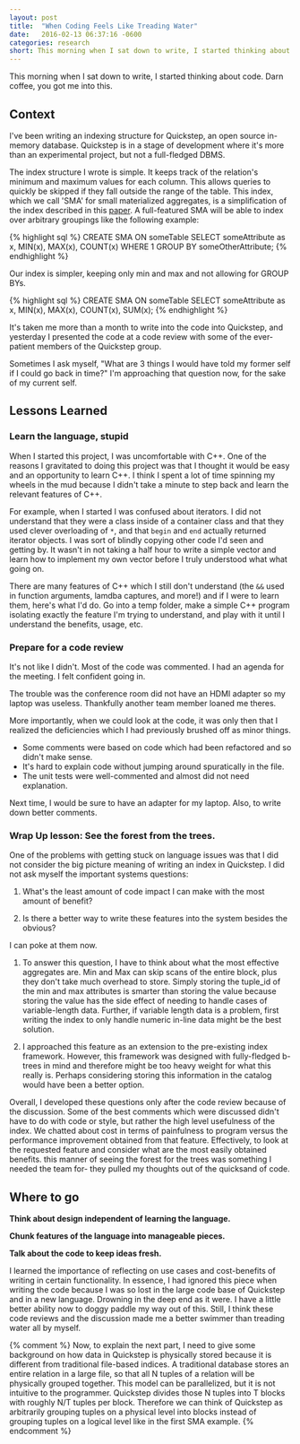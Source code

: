 ```yaml
---
layout: post
title:  "When Coding Feels Like Treading Water"
date:   2016-02-13 06:37:16 -0600
categories: research
short: This morning when I sat down to write, I started thinking about code. Darn coffee, you got me into this.
---
```


This morning when I sat down to write, I started thinking about code. Darn coffee, you got me into this.

## Context
I've been writing an indexing structure for Quickstep, an open source in-memory database. Quickstep is in a stage of development where it's more than an experimental project, but not a full-fledged DBMS. 

The index structure I wrote is simple. It keeps track of the relation's minimum and maximum values for each column. This allows queries to quickly be skipped if they fall outside the range of the table. This index, which we call 'SMA' for small materialized aggregates, is a simplification of the index described in this [paper](http://www.vldb.org/conf/1998/p476.pdf). A full-featured SMA will be able to index over arbitrary groupings like the following example:

{% highlight sql %}
CREATE SMA ON someTable
SELECT someAttribute as x, MIN(x), MAX(x), COUNT(x)
WHERE 1 
GROUP BY someOtherAttribute;
{% endhighlight %}

Our index is simpler, keeping only min and max and not allowing for GROUP BYs.

{% highlight sql %}
CREATE SMA ON someTable
SELECT someAttribute as x, MIN(x), MAX(x), COUNT(x), SUM(x);
{% endhighlight %}

It's taken me more than a month to write into the code into Quickstep, and yesterday I presented the code at a code review with some of the ever-patient members of the Quickstep group.

Sometimes I ask myself, "What are 3 things I would have told my former self if I could go back in time?" I'm approaching that question now, for the sake of my current self.

## Lessons Learned

### Learn the language, stupid

When I started this project, I was uncomfortable with C++. One of the reasons I gravitated to doing this project was that I thought it would be easy and an opportunity to learn C++. I think I spent a lot of time spinning my wheels in the mud because I didn't take a minute to step back and learn the relevant features of C++. 

For example, when I started I was confused about iterators. I did not understand that they were a class inside of a container class and that they used clever overloading of `*`, and that `begin` and `end` actually returned iterator objects. I was sort of blindly copying other code I'd seen and getting by. It wasn't in not taking a half hour to write a simple vector and learn how to implement my own vector before I truly understood what what going on.

There are many features of C++ which I still don't understand (the `&&` used in function arguments, lamdba captures, and more!) and if I were to learn them, here's what I'd do. Go into a temp folder, make a simple C++ program isolating exactly the feature I'm trying to understand, and play with it until I understand the benefits, usage, etc.

### Prepare for a code review

It's not like I didn't. Most of the code was commented. I had an agenda for the meeting. I felt confident going in.

The trouble was the conference room did not have an HDMI adapter so my laptop was useless. Thankfully another team member loaned me theres. 

More importantly, when we could look at the code, it was only then that I realized the deficiencies which I had previously brushed off as minor things. 
* Some comments were based on code which had been refactored and so didn't make sense.
* It's hard to explain code without jumping around spuratically in the file.
* The unit tests were well-commented and almost did not need explanation. 

Next time, I would be sure to have an adapter for my laptop. Also, to write down better comments.

### Wrap Up lesson: See the forest from the trees.

One of the problems with getting stuck on language issues was that I did not consider the big picture meaning of writing an index in Quickstep. I did not ask myself the important systems questions:

1. What's the least amount of code impact I can make with the most amount of benefit?

2. Is there a better way to write these features into the system besides the obvious?

I can poke at them now.

1. To answer this question, I have to think about what the most effective aggregates are. Min and Max can skip scans of the entire block, plus they don't take much overhead to store. Simply storing the tuple_id of the min and max attributes is smarter than storing the value because storing the value has the side effect of needing to handle cases of variable-length data. Further, if variable length data is a problem, first writing the index to only handle numeric in-line data might be the best solution.

2. I approached this feature as an extension to the pre-existing index framework. However, this framework was designed with fully-fledged b-trees in mind and therefore might be too heavy weight for what this really is. Perhaps considering storing this information in the catalog would have been a better option.

Overall, I developed these questions only after the code review because of the discussion. Some of the best comments which were discussed didn't have to do with code or style, but rather the high level usefulness of the index. We chatted about cost in terms of painfulness to program versus the performance improvement obtained from that feature. Effectively, to look at the requested feature and consider what are the most easily obtained benefits. this manner of seeing the forest for the trees was something I needed the team for- they pulled my thoughts out of the quicksand of code.

## Where to go

**Think about design independent of learning the language.**

**Chunk features of the language into manageable pieces.**

**Talk about the code to keep ideas fresh.**

I learned the importance of reflecting on use cases and cost-benefits of writing in certain functionality. In essence, I had ignored this piece when writing the code because I was so lost in the large code base of Quickstep and in a new language. Drowning in the deep end as it were. I have a little better ability now to doggy paddle my way out of this. Still, I think these code reviews and the discussion made me a better swimmer than treading water all by myself.


{% comment %}
Now, to explain the next part, I need to give some background on how data in Quickstep is physically stored because it is different from traditional file-based indices. A traditional database stores an entire relation in a large file, so that all N tuples of a relation will be physically grouped together. This model can be parallelized, but it is not intuitive to the programmer. Quickstep divides those N tuples into T blocks with roughly N/T tuples per block. Therefore we can think of Quickstep as arbitrarily grouping tuples on a physical level into blocks instead of grouping tuples on a logical level like in the first SMA example.
{% endcomment %}